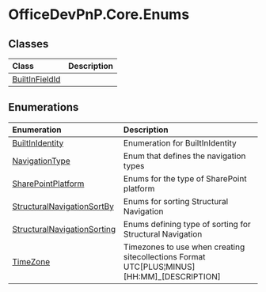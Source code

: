 # OfficeDevPnP.Core.Enums
## Classes
|**Class**|**Description**|
|:-----|:-----|
|[BuiltInFieldId](OfficeDevPnP.Core.Enums.BuiltInFieldId.md)||
## Enumerations
|**Enumeration**|**Description**|
|:-----|:-----|
|[BuiltInIdentity](OfficeDevPnP.Core.Enums.BuiltInIdentity.md)|Enumeration for BuiltInIdentity|
|[NavigationType](OfficeDevPnP.Core.Enums.NavigationType.md)|Enum that defines the navigation types|
|[SharePointPlatform](OfficeDevPnP.Core.Enums.SharePointPlatform.md)|Enums for the type of SharePoint platform|
|[StructuralNavigationSortBy](OfficeDevPnP.Core.Enums.StructuralNavigationSortBy.md)|Enums for sorting Structural Navigation|
|[StructuralNavigationSorting](OfficeDevPnP.Core.Enums.StructuralNavigationSorting.md)|Enums defining type of sorting for Structural Navigation|
|[TimeZone](OfficeDevPnP.Core.Enums.TimeZone.md)|Timezones to use when creating sitecollections Format UTC[PLUS&brvbar;MINUS][HH:MM]_[DESCRIPTION]|
